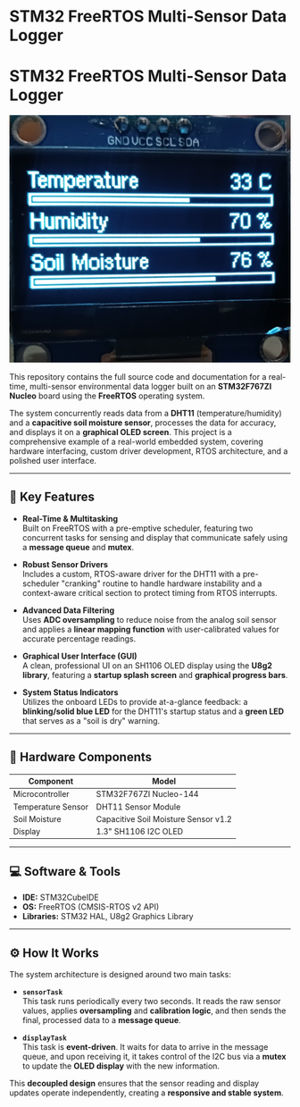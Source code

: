 # STM32 FreeRTOS Multi-Sensor Data Logger

# STM32 FreeRTOS Multi-Sensor Data Logger
![OLED Display Output](Source%20codes%20and%20Pin%20connections/oled_display.jpg)

This repository contains the full source code and documentation for a real-time, multi-sensor environmental data logger built on an **STM32F767ZI Nucleo** board using the **FreeRTOS** operating system.

The system concurrently reads data from a **DHT11** (temperature/humidity) and a **capacitive soil moisture sensor**, processes the data for accuracy, and displays it on a **graphical OLED screen**. This project is a comprehensive example of a real-world embedded system, covering hardware interfacing, custom driver development, RTOS architecture, and a polished user interface.

---

## 🔑 Key Features

- **Real-Time & Multitasking**  
  Built on FreeRTOS with a pre-emptive scheduler, featuring two concurrent tasks for sensing and display that communicate safely using a **message queue** and **mutex**.

- **Robust Sensor Drivers**  
  Includes a custom, RTOS-aware driver for the DHT11 with a pre-scheduler "cranking" routine to handle hardware instability and a context-aware critical section to protect timing from RTOS interrupts.

- **Advanced Data Filtering**  
  Uses **ADC oversampling** to reduce noise from the analog soil sensor and applies a **linear mapping function** with user-calibrated values for accurate percentage readings.

- **Graphical User Interface (GUI)**  
  A clean, professional UI on an SH1106 OLED display using the **U8g2 library**, featuring a **startup splash screen** and **graphical progress bars**.

- **System Status Indicators**  
  Utilizes the onboard LEDs to provide at-a-glance feedback: a **blinking/solid blue LED** for the DHT11's startup status and a **green LED** that serves as a "soil is dry" warning.

---

## 🔧 Hardware Components

| Component           | Model                                  |
|---------------------|----------------------------------------|
| Microcontroller     | STM32F767ZI Nucleo-144                 |
| Temperature Sensor  | DHT11 Sensor Module                    |
| Soil Moisture       | Capacitive Soil Moisture Sensor v1.2   |
| Display             | 1.3" SH1106 I2C OLED                   |

---

## 💻 Software & Tools

- **IDE:** STM32CubeIDE  
- **OS:** FreeRTOS (CMSIS-RTOS v2 API)  
- **Libraries:** STM32 HAL, U8g2 Graphics Library

---

## ⚙️ How It Works

The system architecture is designed around two main tasks:

- **`sensorTask`**  
  This task runs periodically every two seconds. It reads the raw sensor values, applies **oversampling** and **calibration logic**, and then sends the final, processed data to a **message queue**.

- **`displayTask`**  
  This task is **event-driven**. It waits for data to arrive in the message queue, and upon receiving it, it takes control of the I2C bus via a **mutex** to update the **OLED display** with the new information.

This **decoupled design** ensures that the sensor reading and display updates operate independently, creating a **responsive and stable system**.
